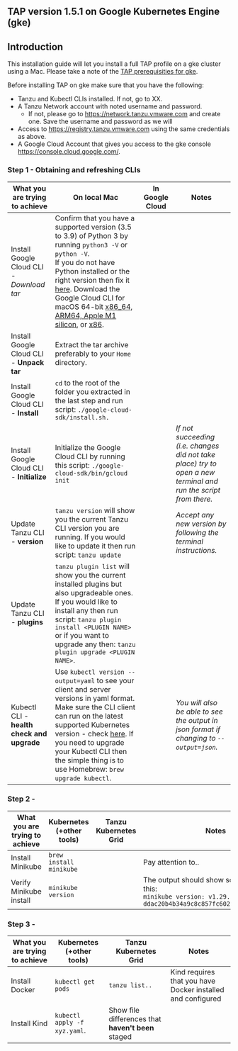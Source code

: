 ## TAP version 1.5.1 on Google Kubernetes Engine (gke)

## Introduction
This installation guide will let you install a full TAP profile on a gke cluster using a Mac. Please take a note of the [TAP prerequisities for gke](https://docs.vmware.com/en/VMware-Tanzu-Application-Platform/1.5/tap/prerequisites.html#:~:text=Google%20Kubernetes%20Engine).

Before installing TAP on gke make sure that you have the following:
* Tanzu and Kubectl CLIs installed. If not, go to XX.
* A Tanzu Network account with noted username and password.
  - If not, please go to https://network.tanzu.vmware.com and create one. Save the username and password as we will 
* Access to https://registry.tanzu.vmware.com using the same credentials as above.
* A Google Cloud Account that gives you access to the gke console https://console.cloud.google.com/.

### Step 1 - Obtaining and refreshing CLIs
| What you are trying to achieve | On local Mac | In Google Cloud | Notes |
| --- | --- | --- | --- |
| Install Google Cloud CLI - *Download tar* | Confirm that you have a supported version (3.5 to 3.9) of Python 3 by running `python3 -V` or `python -V`.<br />If you do not have Python installed or the right version then fix it [here](https://www.python.org/downloads/). Download the Google Cloud CLI for macOS 64-bit [x86_64](https://dl.google.com/dl/cloudsdk/channels/rapid/downloads/google-cloud-cli-435.0.1-darwin-x86_64.tar.gz), [ARM64, Apple M1 silicon](https://dl.google.com/dl/cloudsdk/channels/rapid/downloads/google-cloud-cli-435.0.1-darwin-arm.tar.gz), or [x86](https://dl.google.com/dl/cloudsdk/channels/rapid/downloads/google-cloud-cli-435.0.1-darwin-x86.tar.gz). |  |  |
| Install Google Cloud CLI - **Unpack tar** | Extract the tar archive preferably to your `Home` directory. |  |  |
| Install Google Cloud CLI - **Install** | `cd` to the root of the folder you extracted in the last step and run script: `./google-cloud-sdk/install.sh.` |  |  |
| Install Google Cloud CLI - **Initialize** | Initialize the Google Cloud CLI by running this script: `./google-cloud-sdk/bin/gcloud init` |  | *If not succeeding (i.e. changes did not take place) try to open a new terminal and run the script from there.* |
| Update Tanzu CLI - **version**| `tanzu version` will show you the current Tanzu CLI version you are running. If you would like to update it then run script: `tanzu update`|  | *Accept any new version by following the terminal instructions.* |
| Update Tanzu CLI - **plugins**| `tanzu plugin list` will show you the current installed plugins but also upgradeable ones. If you would like to install any then run script: `tanzu plugin install <PLUGIN NAME>` or if you want to upgrade any then: `tanzu plugin upgrade <PLUGIN NAME>`.| | |
| Kubectl CLI - **health check and upgrade** | Use `kubectl version --output=yaml` to see your client and server versions in yaml format. Make sure the CLI client can run on the latest supported Kubernetes version - check [here](https://kubernetes.io/releases/). If you need to upgrade your Kubectl CLI then the simple thing is to use Homebrew: `brew upgrade kubectl`. || *You will also be able to see the output in json format if changing to `--output=json`.* |
  
### Step 2 - 
| What you are trying to achieve | Kubernetes (+other tools) | Tanzu Kubernetes Grid | Notes |
| --- | --- | --- | --- |
| Install Minikube | `brew install minikube` |  | Pay attention to.. |
| Verify Minikube install | `minikube version` | | The output should show something like this:<br />`minikube version: v1.29.0 commit: ddac20b4b34a9c8c857fc602203b6ba2679794d3`|

### Step 3 - 
| What you are trying to achieve | Kubernetes (+other tools) | Tanzu Kubernetes Grid | Notes |
| --- | --- | --- | --- |
| Install Docker | `kubectl get pods` | `tanzu list..`| Kind requires that you have Docker installed and configured |
| Install Kind | `kubectl apply -f xyz.yaml`. | Show file differences that **haven't been** staged |
